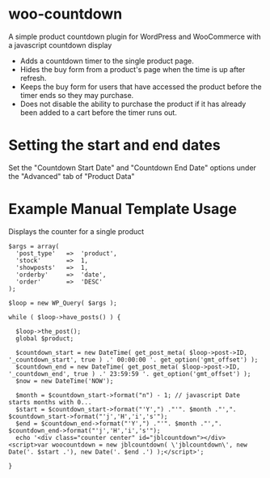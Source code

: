 # woo-countdown
A simple product countdown plugin for WordPress and WooCommerce with a javascript countdown display

* Adds a countdown timer to the single product page.
* Hides the buy form from a product's page when the time is up after refresh.
* Keeps the buy form for users that have accessed the product before the timer ends so they may purchase.
* Does not disable the ability to purchase the product if it has already been added to a cart before the timer runs out.

# Setting the start and end dates
Set the "Countdown Start Date" and "Countdown End Date" options under the "Advanced" tab of  "Product Data" 

# Example Manual Template Usage

Displays the counter for a single product

```
$args = array(
  'post_type'   =>  'product',
  'stock'       =>  1,
  'showposts'   =>  1,
  'orderby'     =>  'date',
  'order'       =>  'DESC'
);

$loop = new WP_Query( $args );

while ( $loop->have_posts() ) {

  $loop->the_post();
  global $product;

  $countdown_start = new DateTime( get_post_meta( $loop->post->ID, '_countdown_start', true ) .' 00:00:00 '. get_option('gmt_offset') );
  $countdown_end = new DateTime( get_post_meta( $loop->post->ID, '_countdown_end', true ) .' 23:59:59 '. get_option('gmt_offset') );
  $now = new DateTime('NOW');

  $month = $countdown_start->format("n") - 1; // javascript Date starts months with 0...
  $start = $countdown_start->format("'Y',") ."'". $month ."',". $countdown_start->format("'j','H','i','s'");
  $end = $countdown_end->format("'Y',") ."'". $month ."',". $countdown_end->format("'j','H','i','s'");
  echo '<div class="counter center" id="jblcountdown"></div><script>var woocountdown = new jblcountdown( \'jblcountdown\', new Date('. $start .'), new Date('. $end .') );</script>';
  
}
```
